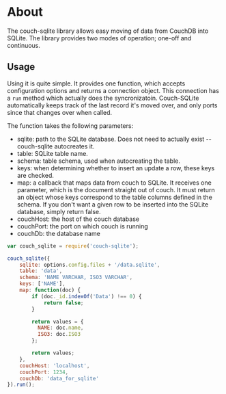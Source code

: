 # About

The couch-sqlite library allows easy moving of data from CouchDB into SQLite. The library provides two modes of operation; one-off and continuous.

## Usage

Using it is quite simple. It provides one function, which accepts configuration options and returns a connection object. This connection has a `run` method which actually does the syncronizatoin. Couch-SQLite automatically keeps track of the last record it's moved over, and only ports since that changes over when called.

The function takes the following parameters:

* sqlite: path to the SQLite database. Does not need to actually exist -- couch-sqlite autocreates it.
* table: SQLite table name.
* schema: table schema, used when autocreating the table.
* keys: when determining whether to insert an update a row, these keys are checked.
* map: a callback that maps data from couch to SQLite. It receives one parameter, which is the document straight out of couch. It must return an object whose keys correspond to the table columns defined in the schema. If you don't want a given row to be inserted into the SQLite database, simply return false.
* couchHost: the host of the couch database
* couchPort: the port on which couch is running
* couchDb: the database name

```javascript
var couch_sqlite = require('couch-sqlite');

couch_sqlite({
    sqlite: options.config.files + '/data.sqlite',
    table: 'data',
    schema: 'NAME VARCHAR, ISO3 VARCHAR',
    keys: ['NAME'],
    map: function(doc) {
        if (doc._id.indexOf('Data') !== 0) {
            return false;
        }

        return values = {
          NAME: doc.name,
          ISO3: doc.ISO3
        };

        return values;
    },
    couchHost: 'localhost',
    couchPort: 1234,
    couchDb: 'data_for_sqlite'
}).run();
```
